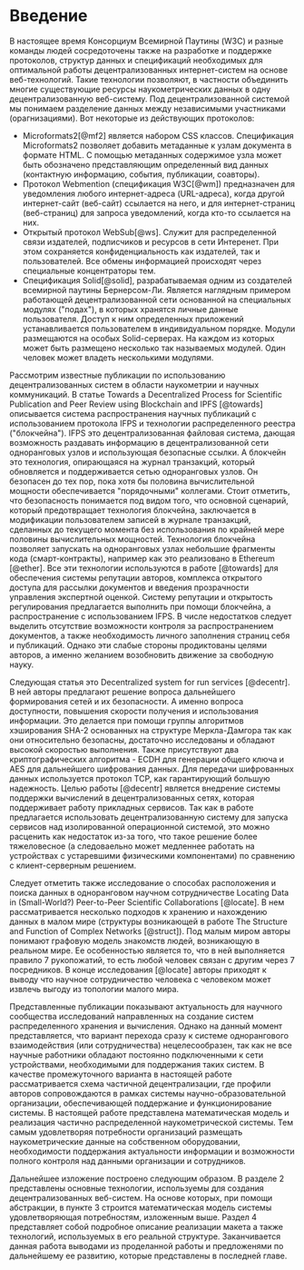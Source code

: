 # Введение 
В настоящее время Консорциум Всемирной Паутины (W3C) и разные команды людей сосредоточены также на разработке и поддержке протоколов, структур данных и спецификаций необходимых для оптимальной работы децентрализованных интернет-систем на основе веб-технологий. Такие технологии позволяют, в частности объединить многие существующие ресурсы наукометрических данных в одну децентрализованную веб-систему. Под децентрализованной системой мы понимаем разделение данных между независимыми участниками (орагнизациями). Вот некоторые из действующих протоколов:
- Microformats2[@mf2] является набором CSS классов. Спецификация Microformats2 позволяет добавить метаданные к узлам документа в формате HTML. С помощью метаданных содержимое узла может быть обозначено представляющим определенный вид данных (контактную информацию, события, публикации, соавторы). 
- Протокол Webmention (спецификация W3C[@wm]) предназначен для уведомления любого интернет-адреса (URL-адреса), когда другой интернет-сайт (веб-сайт) ссылается на него, и для интернет-страниц (веб-страниц) для запроса уведомлений, когда кто-то ссылается на них.
- Открытый протокол WebSub[@ws]. Служит для распределенной связи издателей, подписчиков и ресурсов в сети Интеренет. При этом сохраняется конфиденциальность как издателей, так и пользователей. Все обмены информацией происходят через специальные концентраторы тем.
- Спецификация Solid[@solid], разрабатываемая одним из создателей всемирной паутины Бернерсом-Ли. Является наглядным примером работающей децентрализованной сети основанной на специальных модулях ("подах"), в которых хранятся личные данные пользователя. Доступ к ним определенных приложений устанавливается пользователем в индивидуальном порядке. Модули размещаются на особых Solid-серверах. На каждом из которых может быть размещено несколько так называемых модулей. Один человек может владеть несколькими модулями.

Рассмотрим известные публикации по использованию децентрализованных систем в области наукометрии и научных коммуникаций. В статье Towards a Decentralized Process for Scientific Publication and Peer Review using Blockchain and IPFS [@towards] описывается система распространения научных публикаций с использованием протокола IFPS и технологии распределенного реестра ("блокчейна"). IFPS это децентрализованная файловая система, дающая возможность раздавать информацию в децентрализованной сети одноранговых узлов и использующая безопасные ссылки. А блокчейн это технология, опирающаяся на журнал транзакций, который обновляется и поддерживается сетью одноранговых узлов. Он безопасен до тех пор, пока хотя бы половина вычислительной мощности обеспечивается "порядочными" коллегами. Стоит отметить, что безопасность понимается под видом того, что основной сценарий, который предотвращает технология блокчейна, заключается в модификации пользователем записей в журнале транзакций, сделанных до текущего момента без использования по крайней мере половины вычислительных мощностей. Технология блокчейна позволяет запускать на одноранговых узлах небольшие фрагменты кода (смарт-контракты), например как это реализовано в Ethereum [@ether]. Все эти технологии используются в работе [@towards] для обеспечения системы репутации авторов, комплекса открытого доступа для рассылки документов и введения прозрачности управления экспертной оценкой. Систему репутации и открытость регулирования предлагается выполнить при помощи блокчейна, а распространение с использованием IFPS. В числе недостатков следует выделить отсутствие возможности контроля за распространением документов, а также необходимость личного заполнения страниц себя и публикаций. Однако эти слабые стороны продиктованы целями авторов, а именно желанием возобновить движение за свободную науку.

Следующая статья это Decentralized system for run services [@decentr]. В ней авторы предлагают решение вопроса дальнейшего формирования сетей и их безопасности. А именно вопроса доступности, повышения скорости получения и использования информации. Это делается при помощи группы алгоритмов хэширования SHA-2 основанных на структуре Меркла-Дамгора так как они относительно безопасны, достаточно исследованы и обладают высокой скоростью выполнения. Также присутствуют два криптографических алгоритма - ECDH для генерации общего ключа и AES для дальнейшего шифрования данных. Для передачи шифрованных данных используется протокол TCP, как гарантирующий большую надежность. Целью работы [@decentr] является внедрение системы поддержки вычислений в децентрализованных сетях, которая поддерживает работу прикладных сервисов. Так как в работе предлагается использовать децентрализованную систему для запуска сервисов над изолированной операционной системой, это можно расценить как недостаток из-за того, что такое решение более тяжеловесное (а следоваельно может медленнее работать на устройствах с устаревшими физическими компонентами) по сравнению с клиент-серверным решением.

Следует отметить также исследование о способах расположения и поиска данных в одноранговом научном сотрудничестве Locating Data in (Small-World?) Peer-to-Peer Scientific Collaborations [@locate]. В нем рассматривается несколько подходов к хранению и нахождению данных в малом мире (структуры возникающей в работе The Structure and Function of Complex Networks [@struct]). Под малым миром авторы понимают графовую модель знакомств людей, возникающую в реальном мире. Ее особенностью является то, что в ней выполняется правило 7 рукопожатий, то есть любой человек связан с другим через 7 посредников. В конце исследования [@locate] авторы приходят к выводу что научное сотрудничество человека с человеком может извлечь выгоду из топологии малого мира.

Представленные публикации показывают актуальность для научного сообщества исследований направленных на создание систем распределенного хранения и вычисления. Однако на данный момент представляется, что вариант перехода сразу к системе однорангового взаимодействия (или сотрудничества) нецелесообразен, так как не все научные работники обладают постоянно подключенными к сети устройствами, необходимыми для поддержания таких систем. В качестве промежуточного варианта в настоящей работе рассматривается схема частичной децентрализации, где профили авторов сопровождаются в рамках системы научно-образовательной организации, обеспечивающей поддержание и функционирование системы. В настоящей работе представлена математическая модель и реализация частично распределенной наукометрической системы. Тем самым удовлетворяя потребности организаций размещать наукометрические данные на собственном оборудовании, необходимости поддержания актуальности информации и возможности полного контроля над данными организации и сотрудников.

Дальнейшее изложение построено следующим образом. В разделе 2 представлены основные технологии, используемы для создания децентрализованных веб-систем. На основе которых, при помощи абстракции, в пункте 3 строится математическая модель системы удовлетворяющая потребностям, изложенным выше. Раздел 4 представляет собой подробное описание реализации макета а также технологий, используемых в его реальной структуре. Заканчивается данная работа выводами из проделанной работы и предложенями по дальнейшему ее развитию, которые представлены в последней главе.

